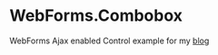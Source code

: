 WebForms.Combobox
=================

WebForms Ajax enabled Control example for my [blog](http://andersmalmgren.com/2014/07/03/wrap-client-side-code-in-a-web-forms-control/)
